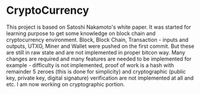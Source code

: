 # CryptoCurrency
This project is based on Satoshi Nakamoto's white paper. It was started for learning purpose to get some knowledge on block chain and cryptocurrency environment.
Block, Block Chain, Transaction - inputs and outputs, UTXO, Miner and Wallet were pushed on the first commit. But these are still in raw state and are not implemented in proper bitcon way.
Many changes are required and many features are needed to be implemented for example - difficulty is not implemented, proof of work is a hash with remainder 5 zeroes (this is done for simplicity) and 
cryptographic (public key, private key, digital signature) verification are not implemented at all and etc.
I am now working on cryptographic portion.
